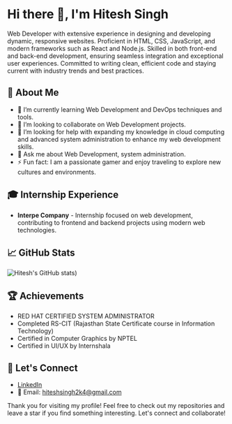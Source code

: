 # Hi there 👋, I'm Hitesh Singh

Web Developer with extensive experience in designing and developing dynamic, responsive websites. Proficient in HTML, CSS, JavaScript, and modern frameworks such as React and Node.js. Skilled in both front-end and back-end development, ensuring seamless integration and exceptional user experiences. Committed to writing clean, efficient code and staying current with industry trends and best practices.

## 🚀 About Me
- 🌱 I’m currently learning Web Development and DevOps techniques and tools.
- 👯 I’m looking to collaborate on Web Development projects.
- 🤔 I’m looking for help with expanding my knowledge in cloud computing and advanced system administration to enhance my web development skills.
- 💬 Ask me about Web Development, system administration.
- ⚡ Fun fact: I am a passionate gamer and enjoy traveling to explore new cultures and environments.

## 🎓 Internship Experience

- **Interpe Company** - Internship focused on web development, contributing to frontend and backend projects using modern web technologies.

## 📈 GitHub Stats
![Hitesh's GitHub stats](https://github-readme-stats.vercel.app/api/top-langs/?username=hiteshsingh01&theme=dark&show_icons=true&hide_border=true&layout=compact))

## 🏆 Achievements
- RED HAT CERTIFIED SYSTEM ADMINISTRATOR
- Completed RS-CIT (Rajasthan State Certificate course in Information Technology)
- Certified in Computer Graphics by NPTEL
- Certified in UI/UX by Internshala

## 💼 Let's Connect
- [LinkedIn](https://www.linkedin.com/in/hiteshsingh01)
- 📧 Email: hiteshsingh2k4@gmail.com

Thank you for visiting my profile! Feel free to check out my repositories and leave a star if you find something interesting. Let's connect and collaborate!
